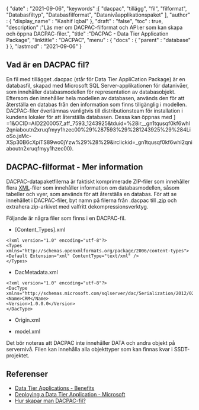 {
  "date" : "2021-09-06",
  "keywords" :[ "dacpac", "tillägg", "fil", "filformat", "Databasfiltyp", "Databasfilformat", "Datanivåapplikationspaket" ],
  "author" : {
    "display_name" : "Kashif Iqbal"
},
  "draft" : "false",
  "toc" : true,
  "description" :"Läs mer om DACPAC-filformat och API:er som kan skapa och öppna DACPAC-filer.",
  "title" :"DACPAC - Data Tier Application Package",
  "linktitle" : "DACPAC",
  "menu" : {
    "docs" : {
      "parent" : "database"
}
},
  "lastmod" : "2021-09-06"
}

## Vad är en DACPAC fil?

En fil med tillägget .dacpac (står för Data Tier AppliCation Package) är en databasfil, skapad med Microsoft SQL Server-applikationen för datanivåer, som innehåller databasmodellen för representation av databasobjekt. Eftersom den innehåller hela modellen av databasen, används den för att återställa en databas från den information som finns tillgänglig i modellen. DACPAC-filer överlämnas vanligtvis till distributionsteam för installation i kundens lokaler för att återställa databasen. Dessa kan öppnas med
] =1&OCID=AID2200057_aff_7593_1243925&tduid=%28ir__gn1tqusqf0kf6whl2qniaboutn2xruqfmyy1hzec00%29%287593%29%281243925%29%284LioSo.jxMc-XSp30B6cXpiTS89wo0jYzw%29%28%29&irclickid=_gn1tqusqf0kf6whl2qniaboutn2xruqfmyy1hzec00).

## DACPAC-filformat - Mer information

DACPAC-datapaketfilerna är faktiskt komprimerade ZIP-filer som innehåller flera [XML](/sv/web/xml/)-filer som innehåller information om databasmodellen, såsom tabeller och vyer, som används för att återställa en databas. För att se innehållet i DACPAC-filer, byt namn på filerna från .dacpac till [.zip](/sv/compression/zip/) och extrahera zip-arkivet med valfritt dekompressionsverktyg.

Följande är några filer som finns i en DACPAC-fil.

* [Content_Types].xml
```
<?xml version="1.0" encoding="utf-8"?>
<Types
xmlns="http://schemas.openxmlformats.org/package/2006/content-types">
<Default Extension="xml" ContentType="text/xml" />
</Types>
```
* DacMetadata.xml

```
<?xml version="1.0" encoding="utf-8"?>
<DacType xmlns="http://schemas.microsoft.com/sqlserver/dac/Serialization/2012/02">
<Name>CRM</Name>
<Version>1.0.0.0</Version>
</DacType>
```
* Origin.xml

* model.xml

Det bör noteras att DACPAC inte innehåller DATA och andra objekt på servernivå. Filen kan innehålla alla objekttyper som kan finnas kvar i SSDT-projektet.

## Referenser

* [Data Tier Applications - Benefits](https://learn.microsoft.com/en-us/sql/relational-databases/data-tier-applications/data-tier-applications?view=sql-server-ver15)
* [Deploying a Data Tier Application - Microsoft](https://learn.microsoft.com/en-us/sql/relational-databases/data-tier-applications/deploy-a-data-tier-application)
* [Hur skapar man DACPAC-fil?](https://sqlplayer.net/2018/10/how-to-create-dacpac-file/)


